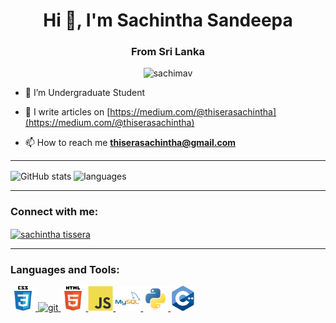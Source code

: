 <h1 align="center">Hi 👋, I'm Sachintha Sandeepa</h1>
<h3 align="center"> From Sri Lanka</h3>

<p align="center"> <img src="https://komarev.com/ghpvc/?username=sachimav&label=views&color=17d3c7&style=flat" alt="sachimav" /> </p>

- 🌱 I’m Undergraduate Student

- 📝 I write articles on [https://medium.com/@thiserasachintha](https://medium.com/@thiserasachintha)

- 📫 How to reach me **thiserasachintha@gmail.com**


---

<img align="center" src="https://github-readme-stats.vercel.app/api?username=sachimav&show_icons=true&include_all_commits=true&theme=dracula" alt="GitHub stats" />
<img align="center" src="https://github-readme-stats.vercel.app/api/top-langs/?username=sachimav&&exclude_repo=gnomezgrave&layout=compact&theme=dracula" alt="languages"/>

---

<h3 align="left">Connect with me:</h3>
<p align="left">
<a href="https://linkedin.com/in/sachintha tissera" target="blank"><img align="center" src="https://raw.githubusercontent.com/rahuldkjain/github-profile-readme-generator/master/src/images/icons/Social/linked-in-alt.svg" alt="sachintha tissera" height="30" width="40" /></a>
<!---a href="https://medium.com/@thiserasachintha" target="blank"><img align="center" src="https://raw.githubusercontent.com/rahuldkjain/github-profile-readme-generator/master/src/images/icons/Social/medium.svg" alt="@thiserasachintha" height="30" width="40" /></a---->
</p>

---

<h3 align="left">Languages and Tools:</h3>
<p align="left"> <a href="https://www.w3schools.com/css/" target="_blank" rel="noreferrer"> <img src="https://raw.githubusercontent.com/devicons/devicon/master/icons/css3/css3-original-wordmark.svg" alt="css3" width="40" height="40"/> </a> <a href="https://git-scm.com/" target="_blank" rel="noreferrer"> <img src="https://www.vectorlogo.zone/logos/git-scm/git-scm-icon.svg" alt="git" width="40" height="40"/> </a> <a href="https://www.w3.org/html/" target="_blank" rel="noreferrer"> <img src="https://raw.githubusercontent.com/devicons/devicon/master/icons/html5/html5-original-wordmark.svg" alt="html5" width="40" height="40"/> </a> <a href="https://developer.mozilla.org/en-US/docs/Web/JavaScript" target="_blank" rel="noreferrer"> <img src="https://raw.githubusercontent.com/devicons/devicon/master/icons/javascript/javascript-original.svg" alt="javascript" width="40" height="40"/> </a> <a href="https://www.mysql.com/" target="_blank" rel="noreferrer"> <img src="https://raw.githubusercontent.com/devicons/devicon/master/icons/mysql/mysql-original-wordmark.svg" alt="mysql" width="40" height="40"/> </a> <a href="https://www.python.org" target="_blank" rel="noreferrer"> <img src="https://raw.githubusercontent.com/devicons/devicon/master/icons/python/python-original.svg" alt="python" width="40" height="40"/> </a><a href="https://www.w3schools.com/cpp/" target="_blank" rel="noreferrer"> <img src="https://raw.githubusercontent.com/devicons/devicon/master/icons/cplusplus/cplusplus-original.svg" alt="cplusplus" width="40" height="40"/> </a> </p>
